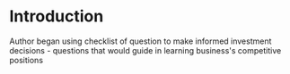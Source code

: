 # Introduction
Author began using checklist of question to make informed investment decisions - questions that would guide in learning business's competitive positions
<!--stackedit_data:
eyJoaXN0b3J5IjpbLTE3MTE0MjkyNjldfQ==
-->